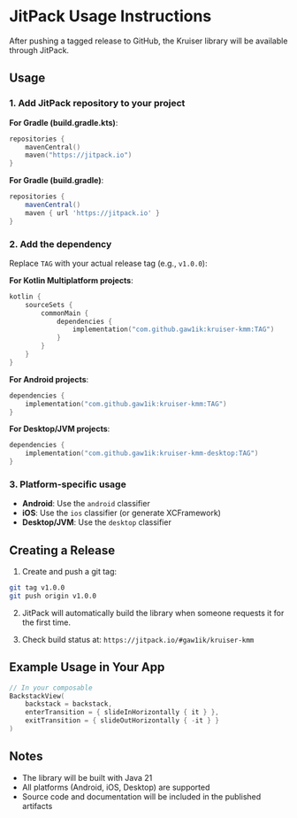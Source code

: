 # JitPack Usage Instructions

After pushing a tagged release to GitHub, the Kruiser library will be available through JitPack.

## Usage

### 1. Add JitPack repository to your project

**For Gradle (build.gradle.kts)**:
```kotlin
repositories {
    mavenCentral()
    maven("https://jitpack.io")
}
```

**For Gradle (build.gradle)**:
```groovy
repositories {
    mavenCentral()
    maven { url 'https://jitpack.io' }
}
```

### 2. Add the dependency

Replace `TAG` with your actual release tag (e.g., `v1.0.0`):

**For Kotlin Multiplatform projects**:
```kotlin
kotlin {
    sourceSets {
        commonMain {
            dependencies {
                implementation("com.github.gaw1ik:kruiser-kmm:TAG")
            }
        }
    }
}
```

**For Android projects**:
```kotlin
dependencies {
    implementation("com.github.gaw1ik:kruiser-kmm:TAG")
}
```

**For Desktop/JVM projects**:
```kotlin
dependencies {
    implementation("com.github.gaw1ik:kruiser-kmm-desktop:TAG")
}
```

### 3. Platform-specific usage

- **Android**: Use the `android` classifier
- **iOS**: Use the `ios` classifier (or generate XCFramework)
- **Desktop/JVM**: Use the `desktop` classifier

## Creating a Release

1. Create and push a git tag:
```bash
git tag v1.0.0
git push origin v1.0.0
```

2. JitPack will automatically build the library when someone requests it for the first time.

3. Check build status at: `https://jitpack.io/#gaw1ik/kruiser-kmm`

## Example Usage in Your App

```kotlin
// In your composable
BackstackView(
    backstack = backstack,
    enterTransition = { slideInHorizontally { it } },
    exitTransition = { slideOutHorizontally { -it } }
)
```

## Notes

- The library will be built with Java 21
- All platforms (Android, iOS, Desktop) are supported
- Source code and documentation will be included in the published artifacts